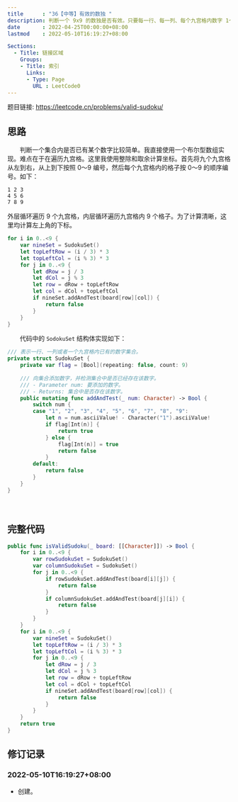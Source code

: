 ```yaml
---
title      : "36【中等】有效的数独 "
description: 判断一个 9x9 的数独是否有效。只要每一行、每一列、每个九宫格内数字 1～9 均只出现了一次即为有效。
date       : 2022-04-25T00:00:00+08:00
lastmod    : 2022-05-10T16:19:27+08:00

Sections:
  - Title: 链接区域
    Groups:
    - Title: 索引
      Links:
      - Type: Page
        URL : LeetCode0
---
```


题目链接: https://leetcode.cn/problems/valid-sudoku/

## 思路
　　判断一个集合内是否已有某个数字比较简单。我直接使用一个布尔型数组实现。难点在于在遍历九宫格。这里我使用整除和取余计算坐标。首先将九个九宫格从左到右，从上到下按照 0～9 编号，然后每个九宫格内的格子按 0～9 的顺序编号。如下：

```
1 2 3
4 5 6
7 8 9
```

外层循环遍历 9 个九宫格，内层循环遍历九宫格内 9 个格子。为了计算清晰，这里均计算左上角的下标。

```swift
for i in 0..<9 {
    var nineSet = SudokuSet()
    let topLeftRow = (i / 3) * 3
    let topLeftCol = (i % 3) * 3
    for j in 0..<9 {
        let dRow = j / 3
        let dCol = j % 3
        let row = dRow + topLeftRow
        let col = dCol + topLeftCol
        if nineSet.addAndTest(board[row][col]) {
            return false
        }
    }
}
```

　　代码中的 `SodokuSet` 结构体实现如下：

```swift
/// 表示一行、一列或者一个九宫格内已有的数字集合。
private struct SudokuSet {
    private var flag = [Bool](repeating: false, count: 9)
    
    /// 向集合添加数字，并检测集合中是否已经存在该数字。
    /// - Parameter num: 要添加的数字。
    /// - Returns: 集合中是否存在该数字。
    public mutating func addAndTest(_ num: Character) -> Bool {
        switch num {
        case "1", "2", "3", "4", "5", "6", "7", "8", "9":
            let n = num.asciiValue! - Character("1").asciiValue!
            if flag[Int(n)] {
                return true
            } else {
                flag[Int(n)] = true
                return false
            }
        default:
            return false
        }
    }
}
```

　　

## 完整代码
```swift
public func isValidSudoku(_ board: [[Character]]) -> Bool {
    for i in 0..<9 {
        var rowSudokuSet = SudokuSet()
        var columnSudokuSet = SudokuSet()
        for j in 0..<9 {
            if rowSudokuSet.addAndTest(board[i][j]) {
                return false
            }
            if columnSudokuSet.addAndTest(board[j][i]) {
                return false
            }
        }
    }
    for i in 0..<9 {
        var nineSet = SudokuSet()
        let topLeftRow = (i / 3) * 3
        let topLeftCol = (i % 3) * 3
        for j in 0..<9 {
            let dRow = j / 3
            let dCol = j % 3
            let row = dRow + topLeftRow
            let col = dCol + topLeftCol
            if nineSet.addAndTest(board[row][col]) {
                return false
            }
        }
    }
    return true
}
```

## 修订记录
### 2022-05-10T16:19:27+08:00
* 创建。